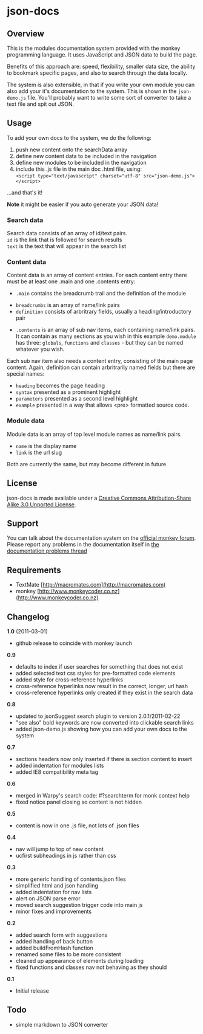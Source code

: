 json-docs
=========

## Overview

This is the modules documentation system provided with the monkey programming language. It uses JavaScript and JSON data to build the page.

Benefits of this approach are: speed, flexibility, smaller data size, the ability to bookmark specific pages, and also to search through the data locally.

The system is also extensible, in that if you write your own module you can also add your it's documentation to the system. This is shown in the `json-demo.js` file. You'll probably want to write some sort of converter to take a text file and spit out JSON.

## Usage

To add your own docs to the system, we do the following:

1. push new content onto the searchData array
2. define new content data to be included in the navigation
3. define new modules to be included in the navigation
4. include this .js file in the main doc .html file, using:  
`<script type="text/javascript" charset="utf-8" src="json-demo.js"></script>`  

...and that's it!

**Note** it might be easier if you auto generate your JSON data!

### Search data
Search data consists of an array of id/text pairs.  
`id` is the link that is followed for search results  
`text` is the text that will appear in the search list

### Content data
Content data is an array of content entries. For each content entry there must be at least one .main and one .contents entry:  

- `.main` contains the breadcrumb trail and the definition of the module

 * `breadcrumbs` is an array of name/link pairs
 * `definition` consists of arbritrary fields, usually a heading/introductory pair

- `.contents` is an array of sub nav items, each containing name/link pairs. It can contain as many sections as you wish in this example `demo.module` has three: `globals`, `functions` and `classes` - but they can be named whatever you wish.

Each sub nav item also needs a content entry, consisting of the main page content. Again, definition can contain arbritrarily named fields but there are special names:

- `heading` becomes the page heading
- `syntax` presented as a prominent highlight
- `parameters` presented as a second level highlight
- `example` presented in a way that allows &lt;pre&gt; formatted source code.

### Module data
Module data is an array of top level module names as name/link pairs.

- `name` is the display name
- `link` is the url slug

Both are currently the same, but may become different in future.


## License

json-docs is made available under a [Creative Commons Attribution-Share Alike 3.0 Unported License](http://creativecommons.org/licenses/by-sa/3.0).

## Support
You can talk about the documentation system on the [official monkey forum](http://www.monkeycoder.co.nz/Community/posts.php?topic=61).  
Please report any problems in the documentation itself in [the documentation problems thread](http://www.monkeycoder.co.nz/Community/posts.php?topic=54)


## Requirements
- TextMate [http://macromates.com](http://macromates.com)
- monkey [http://www.monkeycoder.co.nz](http://www.monkeycoder.co.nz)

## Changelog

**1.0** (2011-03-01)

- github release to coincide with monkey launch

**0.9**

- defaults to index if user searches for something that does not exist
- added selected text css styles for pre-formatted code elements
- added style for cross-reference hyperlinks
- cross-reference hyperlinks now result in the correct, longer, url hash
- cross-reference hyperlinks only created if they exist in the search data

**0.8**

- updated to jsonSuggest search plugin to version 2.0.1/2011-02-22
- "see also" bold keywords are now converted into clickable search links 
- added json-demo.js showing how you can add your own docs to the system

**0.7**

- sections headers now only inserted if there is section content to insert
- added indentation for modules lists
- added IE8 compatibility meta tag

**0.6**

- merged in Warpy's search code: #?searchterm for monk context help
- fixed notice panel closing so content is not hidden

**0.5**

- content is now in one .js file, not lots of .json files

**0.4**

- nav will jump to top of new content
- ucfirst subheadings in js rather than css

**0.3**

- more generic handling of contents.json files
- simplified html and json handling
- added indentation for nav lists
- alert on JSON parse error
- moved search suggestion trigger code into main js
- minor fixes and improvements

**0.2**

- added search form with suggestions
- added handling of back button
- added buildFromHash function
- renamed some files to be more consistent
- cleaned up appearance of elements during loading
- fixed functions and classes nav not behaving as they should

**0.1**

- Initial release

## Todo
- simple markdown to JSON converter